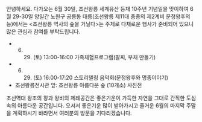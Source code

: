 안녕하세요. 다가오는 6월 30일, 조선왕릉 세계유산 등재 10주년 기념일을 맞이하여 6월 29-30일 양일간 노원구 공릉동 태릉(조선왕릉 제11대 중종의 제2계비 문정왕후의 능)에서는 <조선왕릉 역사의 숲을 거닐다>는 주제로 다채로운 행사가 준비되어 있으니 많은 관심과 참여를 부탁드립니다.

- 6. 29. (토) 13:00-16:00 가족체험프로그램(팔찌, 부채 만들기)
- 6. 29. (토) 16:00-17:20 스토리텔링 음악회(문정왕후와 명종이야기)
- 조선왕릉전시관 앞: 조선왕릉 아름다운 숲 (10개소) 사진전

조선역대 왕조의 왕과 왕비의 제례공간은 좋은기운이 가득한 자연을 그대로 간직한 도심속의 아름다운 공간입니다. 오셔서 좋은기운 많이 받아가시고 즐거운 6월의 마지막 주말을 계획하시기 바라면서 여러분의 방문을 기다리겠습니다.